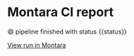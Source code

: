 # Montara CI report

:smile: pipeline finished with status {{status}}

[View run in Montara](https://app.montara.io/app/pipelines/{{pipeline_id}}openModalRunId={{run_id}})
